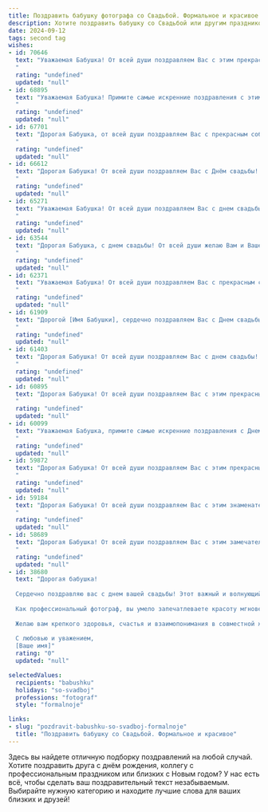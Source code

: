 ```yaml
---
title: Поздравить бабушку фотографа со Свадьбой. Формальное и красивое
description: Хотите поздравить бабушку со Свадьбой или другим праздником? Наш ИИ создаст незабываемое поздравление, а вы обязательно выделитесь среди других.  
date: 2024-09-12
tags: second tag
wishes:
- id: 70646
  text: "Уважаемая Бабушка! От всей души поздравляем Вас с этим прекрасным днем! Желаем Вам ярких эмоций, чудесных впечатлений и, конечно же, красивых фотографий, которые сохранят память об этом замечательном событии. Счастья, любви и благополучия Вам!
  "
  rating: "undefined"
  updated: "null"
- id: 68895
  text: "Уважаемая Бабушка! Примите самые искренние поздравления с этим замечательным днем – Днем Вашей свадьбы! Желаем Вам и Вашему супругу долгих лет совместной жизни, наполненных любовью, счастьем и взаимным уважением. Пусть Ваша история любви будет такой же яркой и красивой, как фотографии, которые Вы так мастерски создаете.
  "
  rating: "undefined"
  updated: "null"
- id: 67701
  text: "Дорогая Бабушка, от всей души поздравляем Вас с прекрасным событием - Вашей свадьбой! Желаем Вам долгих лет совместной жизни, наполненных любовью, счастьем и взаимопониманием. Пусть Ваша семейная история будет богата яркими моментами, а каждый новый день приносит радость и вдохновение.
  "
  rating: "undefined"
  updated: "null"
- id: 66612
  text: "Дорогая Бабушка! От всей души поздравляем Вас с Днём свадьбы! Желаем Вам долгих лет совместной жизни, наполненных любовью, счастьем и взаимопониманием. Пусть Ваша семейная фотография, запечатленная фотографом, станет символом Вашего крепкого союза и будет радовать Вас долгие годы!
  "
  rating: "undefined"
  updated: "null"
- id: 65271
  text: "Уважаемая Бабушка! От всей души поздравляем Вас с днем свадьбы! Желаем Вам долгих лет счастливой семейной жизни, наполненной любовью, радостью и взаимным пониманием. Пусть Ваши фотографии, созданные Вашими умелыми руками, всегда напоминают Вам о самых ярких моментах жизни!
  "
  rating: "undefined"
  updated: "null"
- id: 63544
  text: "Дорогая Бабушка, с днем свадьбы! От всей души желаю Вам и Вашему избраннику бесконечного счастья, крепкой любви и семейного благополучия. Пусть Ваши фотографии, сделанные Вами как профессиональным фотографом, всегда напоминают о прекрасных моментах Вашей жизни.
  "
  rating: "undefined"
  updated: "null"
- id: 62371
  text: "Уважаемая Бабушка! От всей души поздравляем Вас с прекрасным событием - свадьбой! Желаем Вам долгих лет счастливой семейной жизни, наполненных любовью, взаимопониманием и радостью. Пусть Ваша профессия фотографа всегда приносит Вам вдохновение и позволяет запечатлеть самые яркие моменты жизни.
  "
  rating: "undefined"
  updated: "null"
- id: 61909
  text: "Дорогой [Имя Бабушки], сердечно поздравляем Вас с Днем свадьбы! Желаем Вам крепкой любви, семейного благополучия и долгих лет счастливой жизни вместе.  Пусть Ваша любовь будет яркой и нежной, как снимки, которые Вы создаете своим фотоаппаратом.
  "
  rating: "undefined"
  updated: "null"
- id: 61403
  text: "Дорогая Бабушка! От всей души поздравляем Вас с днем свадьбы! Желаем Вам огромного счастья, крепкой любви и долгих лет семейной жизни, полной радости и нежности. Пусть Ваш фотографский талант  всегда помогает Вам запечатлеть самые яркие и счастливые моменты Вашей жизни!
  "
  rating: "undefined"
  updated: "null"
- id: 60895
  text: "Дорогая Бабушка! От всей души поздравляем Вас с этим прекрасным днем – днем свадьбы! Желаем, чтобы Ваша жизнь была наполнена любовью, счастьем и нежностью. Пусть Ваш талант фотографа  радует Вас и Ваших близких!
  "
  rating: "undefined"
  updated: "null"
- id: 60099
  text: "Уважаемая Бабушка, примите самые искренние поздравления с Днем свадьбы! Желаем Вам и Вашему спутнику жизни долгих лет счастливой совместной жизни, наполненной любовью, гармонией и взаимным уважением. Пусть ваш путь будет освещен яркими моментами и незабываемыми впечатлениями.
  "
  rating: "undefined"
  updated: "null"
- id: 59872
  text: "Дорогая Бабушка! От всей души поздравляем Вас с этим прекрасным днем – днем Вашей свадьбы! Пусть эта дата станет символом любви, гармонии и нежности, которые Вы храните в своих сердцах долгие годы.  Желаем Вам крепкого здоровья, семейного счастья и бесконечного вдохновения от каждого прожитого дня!
  "
  rating: "undefined"
  updated: "null"
- id: 59184
  text: "Дорогая Бабушка! От всей души поздравляем Вас с этим знаменательным днем - Днем Вашей свадьбы! Желаем Вам долгих лет совместной жизни, наполненных любовью, счастьем и теплыми воспоминаниями. Пусть каждый день будет для Вас ярким и незабываемым, а Ваша любовь только крепнет с годами!
  "
  rating: "undefined"
  updated: "null"
- id: 58689
  text: "Дорогая Бабушка! От всей души поздравляем Вас с этим замечательным событием – Вашей свадьбой! Пусть этот день станет началом новой, счастливой главы в Вашей жизни. Желаем Вам бесконечного счастья, любви и гармонии, а также ярких фотографий, которые запечатлят все эти чудесные моменты.
  "
  rating: "undefined"
  updated: "null"
- id: 38680
  text: "Дорогая бабушка!
  
  Сердечно поздравляю вас с днем вашей свадьбы! Этот важный и волнующий день — символ любви, верности и гармонии, который навсегда останется в памяти. Ваша жизнь, насыщенная яркими моментами, является настоящим вдохновением для всех нас.
  
  Как профессиональный фотограф, вы умело запечатлеваете красоту мгновений, и ваш стиль и чувство прекрасного наполняют мир светом и радостью. Пусть каждый новый день вашей жизни будет наполнен счастливыми воспоминаниями и теплыми встречами!
  
  Желаю вам крепкого здоровья, счастья и взаимопонимания в совместной жизни. Пусть ваша любовь будет как самая прекрасная фотография — яркой, живой и вечной!
  
  С любовью и уважением,
  [Ваше имя]"
  rating: "0"
  updated: "null"

selectedValues:
  recipients: "babushku"
  holidays: "so-svadboj"
  professions: "fotograf"
  style: "formalnoje"

links:
- slug: "pozdravit-babushku-so-svadboj-formalnoje"
  title: "Поздравить бабушку со Свадьбой. Формальное и красивое"
---
```


Здесь вы найдете отличную подборку поздравлений на любой случай. 
Хотите поздравить друга с днём рождения, коллегу с профессиональным праздником или близких с Новым годом? У нас есть всё, чтобы сделать ваш поздравительный текст незабываемым. Выбирайте нужную категорию и находите лучшие слова для ваших близких и друзей!
